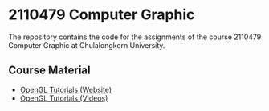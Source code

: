 # 2110479 Computer Graphic

The repository contains the code for the assignments of the course 2110479 Computer Graphic at Chulalongkorn University.

## Course Material

- [OpenGL Tutorials (Website)](https://learnopengl.com/)
- [OpenGL Tutorials (Videos)](https://youtube.com/playlist?list=PLPaoO-vpZnumdcb4tZc4x5Q-v7CkrQ6M-&si=KJZQGlIVILs7Vbzg)
